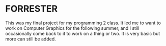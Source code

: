 # FORRESTER
This was my final project for my programming 2 class. It led me to want to work on Computer Graphics for the following summer, and I still occasionally come back to it to work on a thing or two. It is very basic but 
more can still be added.
